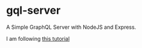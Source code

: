 # gql-server
A Simple GraphQL Server with NodeJS and Express.


I am following [this tutorial](https://medium.com/codingthesmartway-com-blog/creating-a-graphql-server-with-node-js-and-express-f6dddc5320e1)

